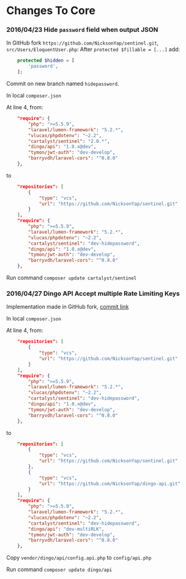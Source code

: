 # Changes To Core

### 2016/04/23 Hide `password` field when output JSON


In GitHub fork `https://github.com/NicksonYap/sentinel.git`, `src/Users/EloquentUser.php`:
After `protected $fillable = [...]` add:

```php
    protected $hidden = [
        'password',
    ];
```
Commit on new branch named `hidepassword`.

In local `composer.json`

At line 4, from:

```json
    "require": {
        "php": ">=5.5.9",
        "laravel/lumen-framework": "5.2.*",
        "vlucas/phpdotenv": "~2.2",
        "cartalyst/sentinel": "2.0.*",
        "dingo/api": "1.0.x@dev",
        "tymon/jwt-auth": "dev-develop",
        "barryvdh/laravel-cors": "^0.8.0"
    },
```
to

```json
    "repositories": [
        {
            "type": "vcs",
            "url": "https://github.com/NicksonYap/sentinel.git"
        }
    ],
    "require": {
        "php": ">=5.5.9",
        "laravel/lumen-framework": "5.2.*",
        "vlucas/phpdotenv": "~2.2",
        "cartalyst/sentinel": "dev-hidepassword",
        "dingo/api": "1.0.x@dev",
        "tymon/jwt-auth": "dev-develop",
        "barryvdh/laravel-cors": "^0.8.0"
    },
```
Run command `composer update cartalyst/sentinel`

### 2016/04/27 Dingo API Accept multiple Rate Limiting Keys

Implementation made in GitHub fork, [commit link](https://github.com/NicksonYap/dingo-api/commit/e6db8797603908fc3d3e4e240812b0923a3a41a0)

In local `composer.json`

At line 4, from:

```json
    "repositories": [
        {
            "type": "vcs",
            "url": "https://github.com/NicksonYap/sentinel.git"
        }
    ],
    "require": {
        "php": ">=5.5.9",
        "laravel/lumen-framework": "5.2.*",
        "vlucas/phpdotenv": "~2.2",
        "cartalyst/sentinel": "dev-hidepassword",
        "dingo/api": "1.0.x@dev",
        "tymon/jwt-auth": "dev-develop",
        "barryvdh/laravel-cors": "^0.8.0"
    },
```
to

```json
    "repositories": [
        {
            "type": "vcs",
            "url": "https://github.com/NicksonYap/sentinel.git"
        },
        {
            "type": "vcs",
            "url": "https://github.com/NicksonYap/dingo-api.git"
        }
    ],
    "require": {
        "php": ">=5.5.9",
        "laravel/lumen-framework": "5.2.*",
        "vlucas/phpdotenv": "~2.2",
        "cartalyst/sentinel": "dev-hidepassword",
        "dingo/api": "dev-multiRLK",
        "tymon/jwt-auth": "dev-develop",
        "barryvdh/laravel-cors": "^0.8.0"
    },
```

Copy `vendor/dingo/api/config.api.php` to `config/api.php`

Run command `composer update dingo/api`